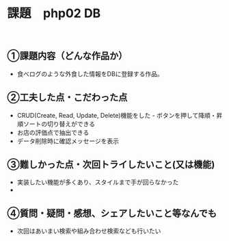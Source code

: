 # 課題　php02 DB
​
## ①課題内容（どんな作品か）
- 食べログのような外食した情報をDBに登録する作品。
​
## ②工夫した点・こだわった点
- CRUD(Create, Read, Update, Delete)機能をした
​- ボタンを押して降順・昇順ソートの切り替えができる
- お店の評価点で抽出できる
- データ削除時に確認メッセージを表示
## ③難しかった点・次回トライしたいこと(又は機能)
- 実装したい機能が多くあり、スタイルまで手が回らなかった
- 
## ④質問・疑問・感想、シェアしたいこと等なんでも
- 次回はあいまい検索や組み合わせ検索なども行いたい